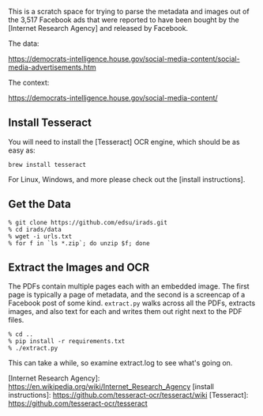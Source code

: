 This is a scratch space for trying to parse the metadata and images out of the
3,517 Facebook ads that were reported to have been bought by the [Internet
Research Agency] and released by Facebook.

The data:

https://democrats-intelligence.house.gov/social-media-content/social-media-advertisements.htm

The context:

https://democrats-intelligence.house.gov/social-media-content/

## Install Tesseract

You will need to install the [Tesseract] OCR engine, which should be as easy as:

    brew install tesseract

For Linux, Windows, and more please check out the [install instructions].

## Get the Data

    % git clone https://github.com/edsu/irads.git
    % cd irads/data
    % wget -i urls.txt
    % for f in `ls *.zip`; do unzip $f; done

## Extract the Images and OCR

The PDFs contain multiple pages each with an embedded image. The first page is
typically a page of metadata, and the second is a screencap of a Facebook post
of some kind. `extract.py` walks across all the PDFs, extracts images, and also
text for each and writes them out right next to the PDF files.

    % cd .. 
    % pip install -r requirements.txt
    % ./extract.py

This can take a while, so examine extract.log to see what's going on.

[Internet Research Agency]:
https://en.wikipedia.org/wiki/Internet_Research_Agency [install instructions]:
https://github.com/tesseract-ocr/tesseract/wiki [Tesseract]:
https://github.com/tesseract-ocr/tesseract

